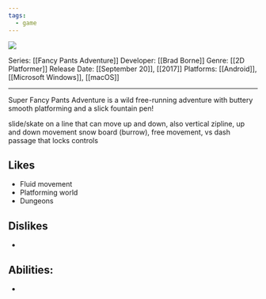 ```yaml
---
tags:
  - game
---
```

<img src="https://cdn2.steamgriddb.com/thumb/92fe0f14f026db9c6631440f5b5cf0dc.jpg">

Series: [[Fancy Pants Adventure]]
Developer: [[Brad Borne]]
Genre: [[2D Platformer]]
Release Date: [[September 20]], [[2017]]
Platforms: [[Android]], [[Microsoft Windows]], [[macOS]]

----

Super Fancy Pants Adventure is a wild free-running adventure with buttery smooth platforming and a slick fountain pen!

slide/skate on a line that can move up and down, also vertical 
	zipline, up and down movement
	snow board (burrow), free movement, vs dash passage that locks controls



## Likes
* Fluid movement
* Platforming world
* Dungeons

## Dislikes
* 

## Abilities:
* 
